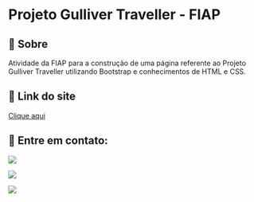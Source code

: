 # Projeto Gulliver Traveller - FIAP 

<h2>📝 Sobre</h2>
<p>Atividade da FIAP para a construção de uma página referente ao Projeto Gulliver Traveller utilizando Bootstrap e conhecimentos de HTML e CSS.</p>

<h2>🔗 Link do site</h2>
<p><a href="https://brusatiro.github.io/gulliver-traveller/" target="_blank">Clique aqui</a></p>

<h2>📧 Entre em contato:</h2>
  <p><a href="mailto:brunasatiro@outlook.com" target="_blank"><img src="https://img.shields.io/badge/Microsoft_Outlook-0078D4?style=for-the-badge&logo=microsoft-outlook&logoColor=white" target="_blank"></a></p>
  <p><a href="https://www.instagram.com/bru.satiro/" target="_blank"><img src="https://img.shields.io/badge/-Instagram-%23E4405F?style=for-the-badge&logo=instagram&logoColor=white" target="_blank"></a></p>
  <p><a href="https://www.linkedin.com/in/bruna-satiro/" target="_blank"><img src="https://img.shields.io/badge/-LinkedIn-%230077B5?style=for-the-badge&logo=linkedin&logoColor=white" target="_blank"></a></p>


